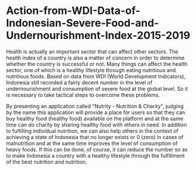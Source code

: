 # Action-from-WDI-Data-of-Indonesian-Severe-Food-and-Undernourishment-Index-2015-2019

Health is actually an important sector that can affect other sectors. The health index of a country is also a matter of concern in order to determine whether the country is successful or not. Many things can affect the health sector, one of which is a healthy lifestyle through eating nutritious and nutritious foods. Based on data from WDI (World Development Indicators), Indonesia still recorded a fairly decent number in the level of undernourishment and consumption of severe food at the global level. So it is necessary to take tactical steps to overcome these problems.

By presenting an application called "Nutrity - Nutrition & Charity", judging by the name this application will provide a place for users so that they can buy healthy food (healthy food) available on the platform and at the same time can do charity by sharing healthy food with others in need. In addition to fulfilling individual nutrition, we can also help others in the context of achieving a state of Indonesia that no longer exists or 0 (zero) in cases of malnutrition and at the same time improves the level of consumption of heavy foods. If this can be done, of course, it can reduce the number so as to make Indonesia a country with a healthy lifestyle through the fulfillment of the best nutrition and nutrition.
